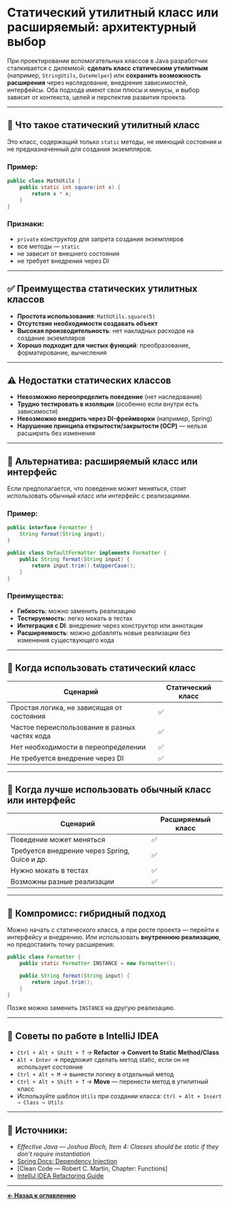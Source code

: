 # Статический утилитный класс или расширяемый: архитектурный выбор

При проектировании вспомогательных классов в Java разработчик сталкивается с дилеммой: **сделать класс статическим утилитным** (например, `StringUtils`, `DateHelper`) или **сохранить возможность расширения** через наследование, внедрение зависимостей, интерфейсы. Оба подхода имеют свои плюсы и минусы, и выбор зависит от контекста, целей и перспектив развития проекта.

---

## 🧱 Что такое статический утилитный класс

Это класс, содержащий только `static` методы, не имеющий состояния и не предназначенный для создания экземпляров.

### Пример:
```java
public class MathUtils {
    public static int square(int x) {
        return x * x;
    }
}
```

### Признаки:
- `private` конструктор для запрета создания экземпляров
- все методы — `static`
- не зависит от внешнего состояния
- не требует внедрения через DI

---

## ✅ Преимущества статических утилитных классов

- **Простота использования**: `MathUtils.square(5)`
- **Отсутствие необходимости создавать объект**
- **Высокая производительность**: нет накладных расходов на создание экземпляров
- **Хорошо подходит для чистых функций**: преобразование, форматирование, вычисления

---

## ⚠️ Недостатки статических классов

- **Невозможно переопределить поведение** (нет наследования)
- **Трудно тестировать в изоляции** (особенно если внутри есть зависимости)
- **Невозможно внедрить через DI-фреймворки** (например, Spring)
- **Нарушение принципа открытости/закрытости (OCP)** — нельзя расширить без изменения

---

## 🔄 Альтернатива: расширяемый класс или интерфейс

Если предполагается, что поведение может меняться, стоит использовать обычный класс или интерфейс с реализациями.

### Пример:
```java
public interface Formatter {
    String format(String input);
}

public class DefaultFormatter implements Formatter {
    public String format(String input) {
        return input.trim().toUpperCase();
    }
}
```

### Преимущества:
- **Гибкость**: можно заменить реализацию
- **Тестируемость**: легко мокать в тестах
- **Интеграция с DI**: внедрение через конструктор или аннотации
- **Расширяемость**: можно добавлять новые реализации без изменения существующего кода

---

## 🧠 Когда использовать статический класс

| Сценарий                                       | Статический класс |
|------------------------------------------------|-------------------|
| Простая логика, не зависящая от состояния      | ✅                |
| Частое переиспользование в разных частях кода  | ✅                |
| Нет необходимости в переопределении            | ✅                |
| Не требуется внедрение через DI                | ✅                |

---

## 🧠 Когда лучше использовать обычный класс или интерфейс

| Сценарий                                       | Расширяемый класс |
|------------------------------------------------|-------------------|
| Поведение может меняться                       | ✅                |
| Требуется внедрение через Spring, Guice и др.  | ✅                |
| Нужно мокать в тестах                          | ✅                |
| Возможны разные реализации                     | ✅                |

---

## 🧩 Компромисс: гибридный подход

Можно начать с статического класса, а при росте проекта — перейти к интерфейсу и внедрению. Или использовать **внутреннюю реализацию**, но предоставить точку расширения:

```java
public class Formatter {
    public static Formatter INSTANCE = new Formatter();

    public String format(String input) {
        return input.trim();
    }
}
```

Позже можно заменить `INSTANCE` на другую реализацию.

---

## 🔧 Советы по работе в IntelliJ IDEA

- `Ctrl + Alt + Shift + T` → **Refactor → Convert to Static Method/Class**
- `Alt + Enter` → предложит сделать метод static, если он не использует состояние
- `Ctrl + Alt + M` → вынести логику в отдельный метод
- `Ctrl + Alt + Shift + T` → **Move** — перенести метод в утилитный класс
- Используйте шаблон `Utils` при создании класса: `Ctrl + Alt + Insert → Class → Utils`

---

## 🔗 Источники:

- *Effective Java — Joshua Bloch, Item 4: Classes should be static if they don’t require instantiation*
- [Spring Docs: Dependency Injection](https://docs.spring.io/spring-framework/docs/current/reference/html/core.html#beans)
- [Clean Code — Robert C. Martin, Chapter: Functions]
- [IntelliJ IDEA Refactoring Guide](https://www.jetbrains.com/help/idea/refactoring-source-code.html)

---
[**← Назад к оглавлению**](../README.md)
